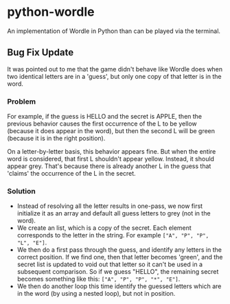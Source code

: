 # python-wordle
An implementation of Wordle in Python than can be played via the terminal.

## Bug Fix Update

It was pointed out to me that the game didn't behave like Wordle does when two identical letters
are in a 'guess', but only one copy of that letter is in the word.

### Problem

For example, if the guess is HELLO and the secret is APPLE, then the previous behavior causes
the first occurrence of the L to be yellow (because it does appear in the word), but then the second
L will be green (because it is in the right position).

On a letter-by-letter basis, this behavior appears fine. But when the entire word is considered, that
first L shouldn't appear yellow. Instead, it should appear grey. That's because there is already another
L in the guess that 'claims' the occurrence of the L in the secret.

### Solution

* Instead of resolving all the letter results in one-pass, we now first initialize it as an array and
default all guess letters to grey (not in the word).
* We create an list, which is a copy of the secret. Each element corresponds to the letter in the string. 
For example `["A", "P", "P", "L", "E"]`.
* We then do a first pass through the guess, and identify any letters in the correct position. If we find one,
then that letter becomes 'green', and the secret list is updated to void out that letter so it can't be used
in a subsequent comparison. So if we guess "HELLO", the remaining secret becomes something like this:
`["A", "P", "P", "*", "E"]`.
* We then do another loop this time identify the guessed letters which are in the word (by using a nested loop),
but not in position.